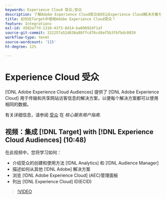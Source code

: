 ```yaml
---
keywords: Experience Cloud 受众;受众
description: 了解Adobe Experience Cloud受众如何让Experience Cloud解决方案与其他Adobe解决方案交流和共享有关网站访客的信息。
title: 如何在Target中使用Adobe Experience Cloud受众？
feature: Integrations
exl-id: 4502e77d-1310-41f3-8d14-ba69692df1af
source-git-commit: 152257a52d836a88ffcd76cd9af5b3fbfbdc0839
workflow-type: tm+mt
source-wordcount: '115'
ht-degree: 12%

---
```


# Experience Cloud 受众

[!DNL Adobe Experience Cloud Audiences] 提供了 [!DNL Adobe Experience Cloud] 用于传输和共享网站访客信息的解决方案，以便每个解决方案都可以使用相同的数据。

有关详细信息，请参阅 [受众](https://experienceleague.adobe.com/docs/core-services/interface/audiences/audience-library.html??lang=zh-Hans) 在 *核心服务用户指南*.

## 视频：集成 [!DNL Target] with [!DNL Experience Cloud Audiences] (10:48)

在此视频中，您将学习如何：

* 介绍受众的创建和使用方法 [!DNL Analytics] 和 [!DNL Audience Manager]
* 描述如何从其他 [!DNL Adobe] 解决方案
* 浏览 [!DNL Adobe Experience Cloud] (AEC)管理面板
* 列出 [!DNL Experience Cloud] ID(ECID)

>[!VIDEO](https://video.tv.adobe.com/v/35152)
